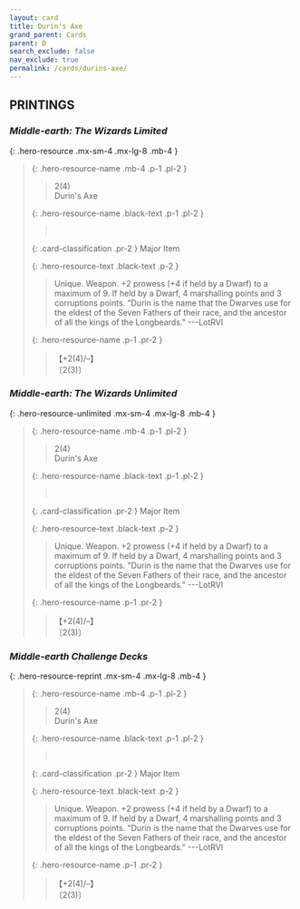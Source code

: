 ```yaml
---
layout: card
title: Durin's Axe
grand_parent: Cards
parent: D
search_exclude: false
nav_exclude: true
permalink: /cards/durins-axe/
---
```


## PRINTINGS


### _Middle-earth: The Wizards Limited_

{: .hero-resource .mx-sm-4 .mx-lg-8 .mb-4 }
> {: .hero-resource-name .mb-4 .p-1 .pl-2 }
> > <div class="card-mp">2(4)</div>
> > <div class="card-name">Durin's Axe</div>
>
> {: .hero-resource-name .black-text .p-1 .pl-2 }
> > &nbsp;
>
> {: .card-classification .pr-2 }
> Major Item
>
> {: .hero-resource-text .black-text .p-2 }
> > Unique. Weapon. +2 prowess (+4 if held by a Dwarf) to a maximum of 9. If held by a Dwarf, 4 marshalling points and 3 corruptions points.  "Durin is the name that the Dwarves use for the eldest of the Seven Fathers of their race, and the ancestor of all the kings of the Longbeards." ---LotRVI 
> 
> {: .hero-resource-name .p-1 .pr-2 }
> > <div class="card-shield">【+2(4)/&ndash;】</div>
> > <div class="card-corruption">〔2(3)〕</div>

### _Middle-earth: The Wizards Unlimited_

{: .hero-resource-unlimited .mx-sm-4 .mx-lg-8 .mb-4 }
> {: .hero-resource-name .mb-4 .p-1 .pl-2 }
> > <div class="card-mp">2(4)</div>
> > <div class="card-name">Durin's Axe</div>
>
> {: .hero-resource-name .black-text .p-1 .pl-2 }
> > &nbsp;
>
> {: .card-classification .pr-2 }
> Major Item
>
> {: .hero-resource-text .black-text .p-2 }
> > Unique. Weapon. +2 prowess (+4 if held by a Dwarf) to a maximum of 9. If held by a Dwarf, 4 marshalling points and 3 corruptions points.  "Durin is the name that the Dwarves use for the eldest of the Seven Fathers of their race, and the ancestor of all the kings of the Longbeards." ---LotRVI 
> 
> {: .hero-resource-name .p-1 .pr-2 }
> > <div class="card-shield">【+2(4)/&ndash;】</div>
> > <div class="card-corruption">〔2(3)〕</div>

### _Middle-earth Challenge Decks_

{: .hero-resource-reprint .mx-sm-4 .mx-lg-8 .mb-4 }
> {: .hero-resource-name .mb-4 .p-1 .pl-2 }
> > <div class="card-mp">2(4)</div>
> > <div class="card-name">Durin's Axe</div>
>
> {: .hero-resource-name .black-text .p-1 .pl-2 }
> > &nbsp;
>
> {: .card-classification .pr-2 }
> Major Item
>
> {: .hero-resource-text .black-text .p-2 }
> > Unique. Weapon. +2 prowess (+4 if held by a Dwarf) to a maximum of 9. If held by a Dwarf, 4 marshalling points and 3 corruptions points.  "Durin is the name that the Dwarves use for the eldest of the Seven Fathers of their race, and the ancestor of all the kings of the Longbeards." ---LotRVI 
> 
> {: .hero-resource-name .p-1 .pr-2 }
> > <div class="card-shield">【+2(4)/&ndash;】</div>
> > <div class="card-corruption">〔2(3)〕</div>
